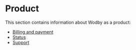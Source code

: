 # Product

This section contains information about Wodby as a product:

* [Billing and payment](billing-payment.md)
* [Status](status.md)
* [Support](support.md)
